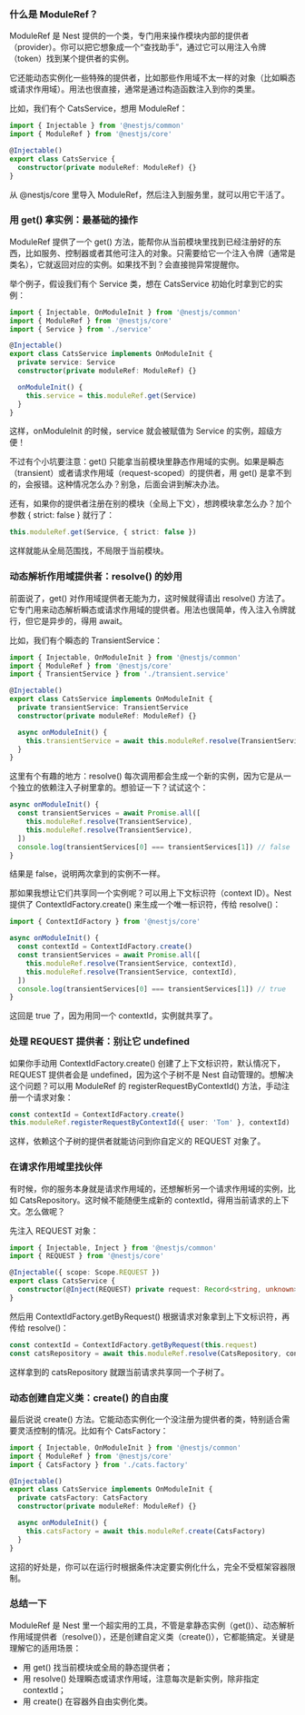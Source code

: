 ### 什么是 ModuleRef？

ModuleRef 是 Nest 提供的一个类，专门用来操作模块内部的提供者（provider）。你可以把它想象成一个“查找助手”，通过它可以用注入令牌（token）找到某个提供者的实例。

它还能动态实例化一些特殊的提供者，比如那些作用域不太一样的对象（比如瞬态或请求作用域）。用法也很直接，通常是通过构造函数注入到你的类里。

比如，我们有个 CatsService，想用 ModuleRef：

```ts
import { Injectable } from '@nestjs/common'
import { ModuleRef } from '@nestjs/core'

@Injectable()
export class CatsService {
  constructor(private moduleRef: ModuleRef) {}
}
```

从 @nestjs/core 里导入 ModuleRef，然后注入到服务里，就可以用它干活了。



### 用 get() 拿实例：最基础的操作

ModuleRef 提供了一个 get() 方法，能帮你从当前模块里找到已经注册好的东西，比如服务、控制器或者其他可注入的对象。只需要给它一个注入令牌（通常是类名），它就返回对应的实例。如果找不到？会直接抛异常提醒你。

举个例子，假设我们有个 Service 类，想在 CatsService 初始化时拿到它的实例：

```ts
import { Injectable, OnModuleInit } from '@nestjs/common'
import { ModuleRef } from '@nestjs/core'
import { Service } from './service'

@Injectable()
export class CatsService implements OnModuleInit {
  private service: Service
  constructor(private moduleRef: ModuleRef) {}

  onModuleInit() {
    this.service = this.moduleRef.get(Service)
  }
}
```

这样，onModuleInit 的时候，service 就会被赋值为 Service 的实例，超级方便！

不过有个小坑要注意：get() 只能拿当前模块里静态作用域的实例。如果是瞬态（transient）或者请求作用域（request-scoped）的提供者，用 get() 是拿不到的，会报错。这种情况怎么办？别急，后面会讲到解决办法。

还有，如果你的提供者注册在别的模块（全局上下文），想跨模块拿怎么办？加个参数 { strict: false } 就行了：

```ts
this.moduleRef.get(Service, { strict: false })
```

这样就能从全局范围找，不局限于当前模块。



### 动态解析作用域提供者：resolve() 的妙用

前面说了，get() 对作用域提供者无能为力，这时候就得请出 resolve() 方法了。它专门用来动态解析瞬态或请求作用域的提供者。用法也很简单，传入注入令牌就行，但它是异步的，得用 await。

比如，我们有个瞬态的 TransientService：

```ts
import { Injectable, OnModuleInit } from '@nestjs/common'
import { ModuleRef } from '@nestjs/core'
import { TransientService } from './transient.service'

@Injectable()
export class CatsService implements OnModuleInit {
  private transientService: TransientService
  constructor(private moduleRef: ModuleRef) {}

  async onModuleInit() {
    this.transientService = await this.moduleRef.resolve(TransientService)
  }
}
```

这里有个有趣的地方：resolve() 每次调用都会生成一个新的实例，因为它是从一个独立的依赖注入子树里拿的。想验证一下？试试这个：

```ts
async onModuleInit() {
  const transientServices = await Promise.all([
    this.moduleRef.resolve(TransientService),
    this.moduleRef.resolve(TransientService),
  ])
  console.log(transientServices[0] === transientServices[1]) // false
}
```

结果是 false，说明两次拿到的实例不一样。

那如果我想让它们共享同一个实例呢？可以用上下文标识符（context ID）。Nest 提供了 ContextIdFactory.create() 来生成一个唯一标识符，传给 resolve()：

```ts
import { ContextIdFactory } from '@nestjs/core'

async onModuleInit() {
  const contextId = ContextIdFactory.create()
  const transientServices = await Promise.all([
    this.moduleRef.resolve(TransientService, contextId),
    this.moduleRef.resolve(TransientService, contextId),
  ])
  console.log(transientServices[0] === transientServices[1]) // true
}
```

这回是 true 了，因为用同一个 contextId，实例就共享了。



### 处理 REQUEST 提供者：别让它 undefined

如果你手动用 ContextIdFactory.create() 创建了上下文标识符，默认情况下，REQUEST 提供者会是 undefined，因为这个子树不是 Nest 自动管理的。想解决这个问题？可以用 ModuleRef 的 registerRequestByContextId() 方法，手动注册一个请求对象：

```ts
const contextId = ContextIdFactory.create()
this.moduleRef.registerRequestByContextId({ user: 'Tom' }, contextId)
```

这样，依赖这个子树的提供者就能访问到你自定义的 REQUEST 对象了。



### 在请求作用域里找伙伴

有时候，你的服务本身就是请求作用域的，还想解析另一个请求作用域的实例，比如 CatsRepository。这时候不能随便生成新的 contextId，得用当前请求的上下文。怎么做呢？

先注入 REQUEST 对象：

```ts
import { Injectable, Inject } from '@nestjs/common'
import { REQUEST } from '@nestjs/core'

@Injectable({ scope: Scope.REQUEST })
export class CatsService {
  constructor(@Inject(REQUEST) private request: Record<string, unknown>) {}
}
```

然后用 ContextIdFactory.getByRequest() 根据请求对象拿到上下文标识符，再传给 resolve()：

```ts
const contextId = ContextIdFactory.getByRequest(this.request)
const catsRepository = await this.moduleRef.resolve(CatsRepository, contextId)
```

这样拿到的 catsRepository 就跟当前请求共享同一个子树了。



### 动态创建自定义类：create() 的自由度

最后说说 create() 方法。它能动态实例化一个没注册为提供者的类，特别适合需要灵活控制的情况。比如有个 CatsFactory：

```ts
import { Injectable, OnModuleInit } from '@nestjs/common'
import { ModuleRef } from '@nestjs/core'
import { CatsFactory } from './cats.factory'

@Injectable()
export class CatsService implements OnModuleInit {
  private catsFactory: CatsFactory
  constructor(private moduleRef: ModuleRef) {}

  async onModuleInit() {
    this.catsFactory = await this.moduleRef.create(CatsFactory)
  }
}
```

这招的好处是，你可以在运行时根据条件决定要实例化什么，完全不受框架容器限制。



### 总结一下

ModuleRef 是 Nest 里一个超实用的工具，不管是拿静态实例（get()）、动态解析作用域提供者（resolve()），还是创建自定义类（create()），它都能搞定。关键是理解它的适用场景：

- 用 get() 找当前模块或全局的静态提供者；
- 用 resolve() 处理瞬态或请求作用域，注意每次是新实例，除非指定 contextId；
- 用 create() 在容器外自由实例化类。